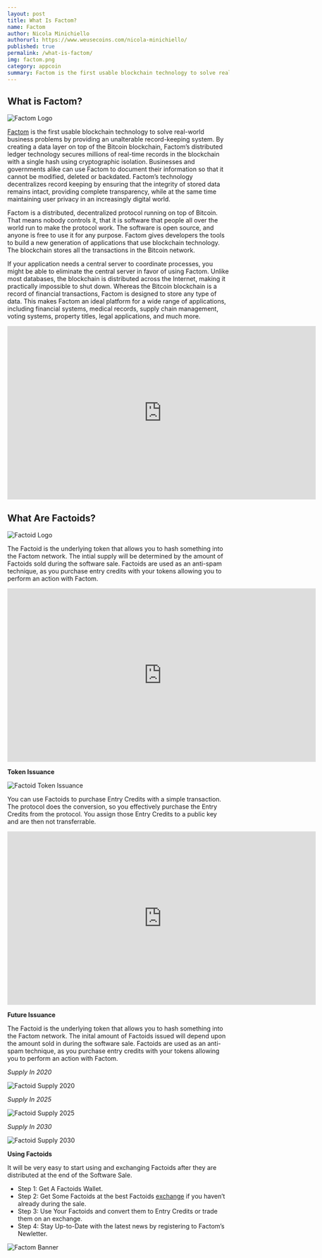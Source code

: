 ```yaml
---
layout: post
title: What Is Factom?
name: Factom
author: Nicola Minichiello
authorurl: https://www.weusecoins.com/nicola-minichiello/
published: true
permalink: /what-is-factom/
img: factom.png
category: appcoin
summary: Factom is the first usable blockchain technology to solve real-world business problems by providing an unalterable record-keeping system. 
---
```


## What is Factom?

<img src="/images/factom_logo.png" alt="Factom Logo">

<a href="http://factom.org/">Factom</a> is the first usable blockchain technology to solve real-world business problems by providing an unalterable record-keeping system. By creating a data layer on top of the Bitcoin blockchain, Factom’s distributed ledger technology secures millions of real-time records in the blockchain with a single hash using cryptographic isolation. Businesses and governments alike can use Factom to document their information so that it cannot be modified, deleted or backdated. Factom’s technology decentralizes record keeping by ensuring that the integrity of stored data remains intact, providing complete transparency, while at the same time maintaining user privacy in an increasingly digital world.

Factom is a distributed, decentralized protocol running on top of Bitcoin. That means nobody controls it, that it is software that people all over the world run to make the protocol work. The software is open source, and anyone is free to use it for any purpose. Factom gives developers the tools to build a new generation of applications that use blockchain technology. The blockchain stores all the transactions in the Bitcoin network.

If your application needs a central server to coordinate processes, you might be able to eliminate the central server in favor of using Factom. Unlike most databases, the blockchain is distributed across the Internet, making it practically impossible to shut down. Whereas the Bitcoin blockchain is a record of financial transactions, Factom is designed to store any type of data. This makes Factom an ideal platform for a wide range of applications, including financial systems, medical records, supply chain management, voting systems, property titles, legal applications, and much more.

<iframe width="700" height="394" src="https://www.youtube.com/embed/YBXNLW-YvoA" frameborder="0" allowfullscreen></iframe>

## What Are Factoids?
<img src="/images/factoid.png" alt="Factoid Logo">

The Factoid is the underlying token that allows you to hash something into the Factom network. The intial supply will be determined by the amount of Factoids sold during the software sale. Factoids are used as an anti-spam technique, as you purchase entry credits with your tokens allowing you to perform an action with Factom.

<iframe width="700" height="394" src="https://www.youtube.com/embed/MlzyI1bfyD4" frameborder="0" allowfullscreen></iframe>

**Token Issuance**

<img src="/images/factoid_token_issuance.png" alt="Factoid Token Issuance">

You can use Factoids to purchase Entry Credits with a simple transaction. The protocol does the conversion, so you effectively purchase the Entry Credits from the protocol. You assign those Entry Credits to a public key and are then not transferrable.

<iframe width="700" height="394" src="https://www.youtube.com/embed/X3rM2TQJt7o" frameborder="0" allowfullscreen></iframe>

**Future Issuance**

The Factoid is the underlying token that allows you to hash something into the Factom network. The inital amount of Factoids issued will depend upon the amount sold in during the software sale. Factoids are used as an anti-spam technique, as you purchase entry credits with your tokens allowing you to perform an action with Factom.

*Supply In 2020*

<img src="/images/factoids_supply_2020.png" alt="Factoid Supply 2020">

*Supply In 2025*

<img src="/images/factoids_supply_2025.png" alt="Factoid Supply 2025">

*Supply In 2030*

<img src="/images/factoids_supply_2030.png" alt="Factoid Supply 2030">

**Using Factoids**

It will be very easy to start using and exchanging Factoids after they are distributed at the end of the Software Sale.

<ul><li>Step 1: Get A Factoids Wallet.</li>
<li>Step 2: Get Some Factoids at the best Factoids <a href="https://www.kraken.com/">exchange</a> if you haven’t already during the sale.</li>
<li>Step 3: Use Your Factoids and convert them to Entry Credits or trade them on an exchange.</li>
<li>Step 4: Stay Up-to-Date with the latest news by registering to Factom’s Newletter.</li></ul>

<img src="/images/factom_banner.png" alt="Factom Banner" align="center">